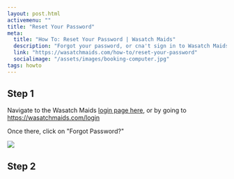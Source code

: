 ```yaml
---
layout: post.html
activemenu: ""
title: "Reset Your Password"
meta:
  title: "How To: Reset Your Password | Wasatch Maids"
  description: "Forgot your password, or cna't sign in to Wasatch Maids? Learn how to reset your psasword and get back into your account."
  link: "https://wasatchmaids.com/how-to/reset-your-password"
  socialimage: "/assets/images/booking-computer.jpg"
tags: howto
---
```


## Step 1

Navigate to the Wasatch Maids <a href="/login.html">login page here</a>, or by going to https://wasatchmaids.com/login

Once there, click on "Forgot Password?"

![](/assets/posts/airbnb-kitchen-view.jpg)

## Step 2
